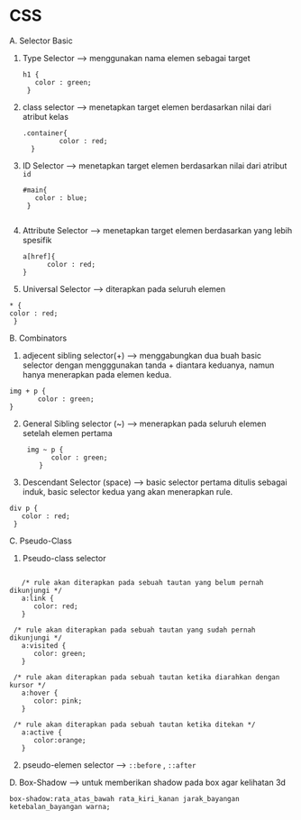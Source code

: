 # CSS
A. Selector Basic
1. Type Selector 
   --> menggunakan nama elemen sebagai target
   ```
   h1 {
      color : green;
    }

2. class selector 
   --> menetapkan target elemen berdasarkan nilai dari atribut kelas
   ```
   .container{
            color : red;
     }
3. ID Selector
   --> menetapkan target elemen berdasarkan nilai dari atribut ``id``
   ```
   #main{
      color : blue;
    }
    
4. Attribute Selector
   --> menetapkan target elemen berdasarkan yang lebih spesifik
   ```
   a[href]{
         color : red;
   }
5. Universal Selector 
  --> diterapkan pada seluruh elemen
  ```
  * {
  color : red;
   }
  ````
   
B. Combinators
   1. adjecent sibling selector(+)
   --> menggabungkan dua buah basic selector dengan mengggunakan tanda + diantara keduanya, namun hanya menerapkan pada elemen kedua.
   ```
   img + p {
          color : green;
   }
   ````
   
  2. General Sibling selector (~)
    --> menerapkan pada seluruh elemen setelah elemen pertama
      ```
       img ~ p {
             color : green;
          }
      ```
    
   3. Descendant Selector (space)
   --> basic selector pertama ditulis sebagai induk, basic selector kedua yang akan menerapkan rule.
   ```
   div p {
      color : red;
    }
   ````
   
  C. Pseudo-Class
  1.  Pseudo-class selector
  
   ```
   
      /* rule akan diterapkan pada sebuah tautan yang belum pernah  dikunjungi */
      a:link {
         color: red;
      }
 
    /* rule akan diterapkan pada sebuah tautan yang sudah pernah dikunjungi */
      a:visited {
         color: green;
      }
 
    /* rule akan diterapkan pada sebuah tautan ketika diarahkan dengan kursor */
      a:hover {
         color: pink;
      }
 
    /* rule akan diterapkan pada sebuah tautan ketika ditekan */
      a:active {
         color:orange;
      }
   ```
   
   2. pseudo-elemen selector
   --> ``::before`` , ``::after``
   
   
   D. Box-Shadow
   --> untuk memberikan shadow pada box agar kelihatan 3d
   ```
   box-shadow:rata_atas_bawah rata_kiri_kanan jarak_bayangan ketebalan_bayangan warna;
   ````

  
    

